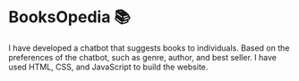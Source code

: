 # BooksOpedia 📚
I have developed a chatbot that suggests books to individuals. Based on the preferences of the chatbot, such as genre, author, and best seller.
I have used HTML, CSS, and JavaScript to build the website.
